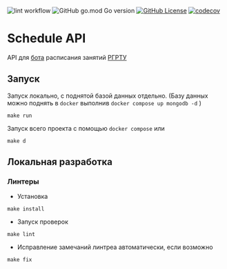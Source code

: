 ![lint workflow](https://github.com/schedule-rsreu/schedule-api/actions/workflows/lint.yml/badge.svg)
![GitHub go.mod Go version](https://img.shields.io/github/go-mod/go-version/schedule-rsreu/schedule-api)
[![GitHub License](https://img.shields.io/github/license/schedule-rsreu/schedule-api)](/LICENSE)
[![codecov](https://codecov.io/github/schedule-rsreu/schedule-api/graph/badge.svg?token=IFHLWELSNW)](https://codecov.io/github/schedule-rsreu/schedule-api)

# Schedule API

API для [бота](@schedule_rsreu_bot) расписания занятий [РГРТУ](https://rsreu.ru/studentu/raspisanie-zanyatij)

## Запуск

Запуск локально, с поднятой базой данных отдельно. (Базу данных можно поднять в `docker`
выполнив `docker compose up mongodb -d` )

```shell
make run
```

Запуск всего проекта с помощью `docker compose`
или

```shell
make d
```

## Локальная разработка

### Линтеры

- Установка

```shell
make install
```

- Запуск проверок

```shell
make lint
```

- Исправление замечаний линтреа автоматически, если возможно

```shell
make fix
```
